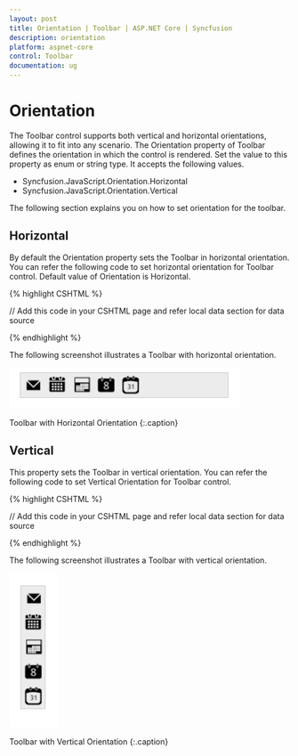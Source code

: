 ```yaml
---
layout: post
title: Orientation | Toolbar | ASP.NET Core | Syncfusion
description: orientation
platform: aspnet-core
control: Toolbar
documentation: ug
---
```


# Orientation

The Toolbar control supports both vertical and horizontal orientations, allowing it to fit into any scenario. The Orientation property of Toolbar defines the orientation in which the control is rendered. Set the value to this property as enum or string type. It accepts the following values.

* Syncfusion.JavaScript.Orientation.Horizontal
* Syncfusion.JavaScript.Orientation.Vertical

The following section explains you on how to set orientation for the toolbar.

## Horizontal

By default the Orientation property sets the Toolbar in horizontal orientation. You can refer the following code to set horizontal orientation for Toolbar control. Default value of Orientation is Horizontal.

{% highlight CSHTML %}

// Add this code in your CSHTML page and refer local data section for data source

<ej-toolbar id="toolbar" width="250px" orientation="@Orientation.Horizontal" dataSource="ViewBag.datasource">
	<e-toolbar-fields id="iconid" sprite-css-class="spriteCss">
</ej-toolbar>

{% endhighlight %}

The following screenshot illustrates a Toolbar with horizontal orientation.

![](Orientation_images/Orientation_img1.png)

Toolbar with Horizontal Orientation
{:.caption}

## Vertical

This property sets the Toolbar in vertical orientation. You can refer the following code to set Vertical Orientation for Toolbar control.

{% highlight CSHTML %}

// Add this code in your CSHTML page and refer local data section for data source

<ej-toolbar id="toolbar" width="30px" orientation="@Orientation.Vertical" dataSource="ViewBag.datasource">
	<e-toolbar-fields id="iconid" sprite-css-class="spriteCss">
</ej-toolbar>

{% endhighlight %}
   
The following screenshot illustrates a Toolbar with vertical orientation.

![](Orientation_images/Orientation_img2.png)

Toolbar with Vertical Orientation
{:.caption}